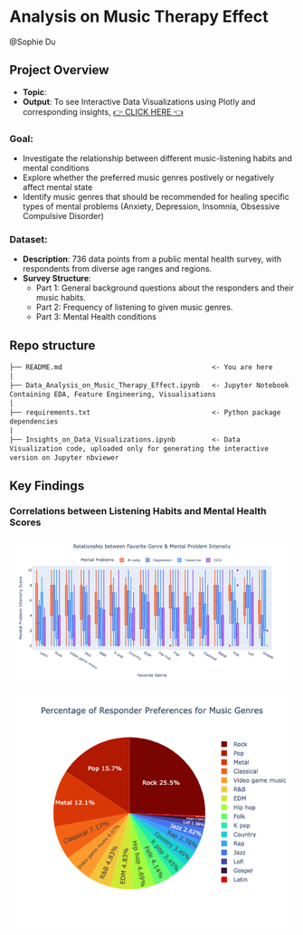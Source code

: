 # Analysis on Music Therapy Effect
@Sophie Du


## Project Overview
- **Topic**:
- **Output**: To see Interactive Data Visualizations using Plotly and corresponding insights, [👉 CLICK HERE 👈](https://nbviewer.org/github/chuandu2/music_therapy/blob/main/Insights_on_Data_Visualization.ipynb)

### Goal: 
- Investigate the relationship between different music-listening habits and mental conditions
- Explore whether the preferred music genres postively or negatively affect mental state
- Identify music genres that should be recommended for healing specific types of mental problems (Anxiety, Depression, Insomnia, Obsessive Compulsive Disorder)

  
### Dataset: 

- **Description**: 736 data points from a public mental health survey, with respondents from diverse age ranges and regions.
- **Survey Structure**:
  - Part 1: General background questions about the responders and their music habits.
  - Part 2: Frequency of listening to given music genres.
  - Part 3: Mental Health conditions

## Repo structure 
```
├── README.md                                     <- You are here
│
├── Data_Analysis_on_Music_Therapy_Effect.ipynb   <- Jupyter Notebook Containing EDA, Feature Engineering, Visualisations
│
├── requirements.txt                              <- Python package dependencies 
|
├── Insights_on_Data_Visualizations.ipynb         <- Data Visualization code, uploaded only for generating the interactive version on Jupyter nbviewer
```

## Key Findings

### Correlations between Listening Habits and Mental Health Scores

<p align="center">
  <img src="https://github.com/chuandu2/music_therapy/blob/main/graphs/mental_health_by_genre.png?raw=true" alt="plot1"/>
</p>


<p align="center">
  <img src="https://github.com/chuandu2/music_therapy/blob/main/graphs/music_genre_pct.png?raw=true" alt="plot2"/>
</p>
